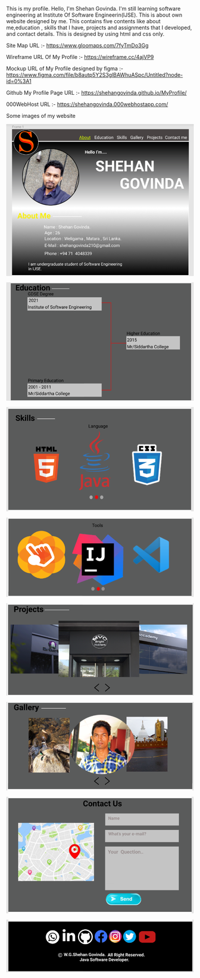 This is my profile.
Hello, I'm Shehan Govinda. I'm still learning software engineering at Institute Of Software Engineerin(IJSE). This is about own website designed by me. This contains five contents like about me,education , skills that I have, projects and assignments that I developed, and contact details. This is designed by using html and css only.

Site Map URL :- https://www.gloomaps.com/7fyTmDo3Gg

Wireframe URL Of My Profile :- https://wireframe.cc/4ajVP9

Mockup URL of My Profile designed by figma :- https://www.figma.com/file/b8autp5Y2S3glBAWhuASpc/Untitled?node-id=0%3A1

Github My Profile Page URL :- https://shehangovinda.github.io/MyProfile/

000WebHost URL :- https://shehangovinda.000webhostapp.com/

Some images of my website

![](assets/images/Profile%20Screen%20Shots/1.png)

![](assets/images/Profile%20Screen%20Shots/2.png)

![](assets/images/Profile%20Screen%20Shots/3.png)

![](assets/images/Profile%20Screen%20Shots/4.png)

![](assets/images/Profile%20Screen%20Shots/5.png)

![](assets/images/Profile%20Screen%20Shots/6.png)

![](assets/images/Profile%20Screen%20Shots/7.png)

![](assets/images/Profile%20Screen%20Shots/8.png)